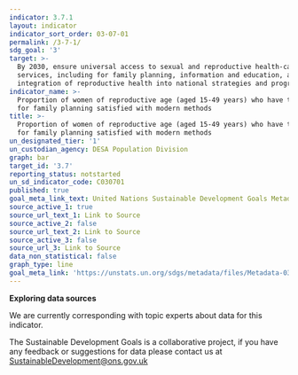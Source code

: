 ```yaml
---
indicator: 3.7.1
layout: indicator
indicator_sort_order: 03-07-01
permalink: /3-7-1/
sdg_goal: '3'
target: >-
  By 2030, ensure universal access to sexual and reproductive health-care
  services, including for family planning, information and education, and the
  integration of reproductive health into national strategies and programmes
indicator_name: >-
  Proportion of women of reproductive age (aged 15-49 years) who have their need
  for family planning satisfied with modern methods
title: >-
  Proportion of women of reproductive age (aged 15-49 years) who have their need
  for family planning satisfied with modern methods
un_designated_tier: '1'
un_custodian_agency: DESA Population Division
graph: bar
target_id: '3.7'
reporting_status: notstarted
un_sd_indicator_code: C030701
published: true
goal_meta_link_text: United Nations Sustainable Development Goals Metadata (pdf 865kB)
source_active_1: true
source_url_text_1: Link to Source
source_active_2: false
source_url_text_2: Link to Source
source_active_3: false
source_url_3: Link to Source
data_non_statistical: false
graph_type: line
goal_meta_link: 'https://unstats.un.org/sdgs/metadata/files/Metadata-03-07-01.pdf'
---
```

**Exploring data sources**

We are currently corresponding with topic experts about data for this indicator. 

The Sustainable Development Goals is a collaborative project, if you have any feedback or suggestions for data please contact us at <SustainableDevelopment@ons.gov.uk>
